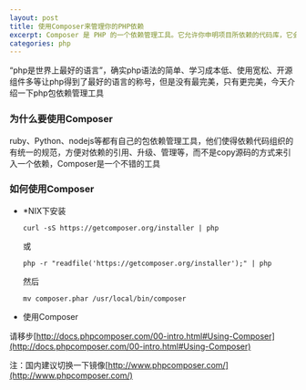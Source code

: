 ```yaml
---
layout: post
title: 使用Composer来管理你的PHP依赖
excerpt: Composer 是 PHP 的一个依赖管理工具。它允许你申明项目所依赖的代码库，它会在你的项目中为你安装他们。
categories: php
---
```


“php是世界上最好的语言”，确实php语法的简单、学习成本低、使用宽松、开源组件多等让php得到了最好的语言的称号，但是没有最完美，只有更完美，今天介绍一下php包依赖管理工具

### 为什么要使用Composer

   ruby、Python、nodejs等都有自己的包依赖管理工具，他们使得依赖代码组织的有统一的规范，方便对依赖的引用、升级、管理等，而不是copy源码的方式来引入一个依赖，Composer是一个不错的工具
   
### 如何使用Composer
   
- *NIX下安装
   
    ```
    curl -sS https://getcomposer.org/installer | php
    ```
    
    或
    
    ```
    php -r "readfile('https://getcomposer.org/installer');" | php
    ```
    
    然后
    
    ```
    mv composer.phar /usr/local/bin/composer
    ```

- 使用Composer

请移步[http://docs.phpcomposer.com/00-intro.html#Using-Composer](http://docs.phpcomposer.com/00-intro.html#Using-Composer)

注：国内建议切换一下镜像[http://www.phpcomposer.com/](http://www.phpcomposer.com/)

